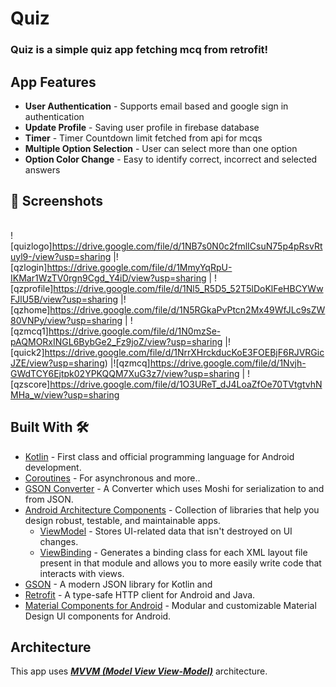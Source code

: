 # **Quiz** 

### **Quiz** is a simple quiz app fetching mcq from retrofit!


## App Features

- **User Authentication** - Supports email based  and google sign in authentication 
- **Update Profile** - Saving user profile in firebase database
- **Timer** - Timer Countdown limit fetched from api for mcqs
- **Multiple Option Selection** - User can select more than one option 
- **Option Color Change** - Easy to identify correct, incorrect and selected answers


## 📸 Screenshots 

|   |   |   |
|---|---|---|
![quizlogo]https://drive.google.com/file/d/1NB7s0N0c2fmlICsuN75p4pRsvRtuyl9-/view?usp=sharing
|![qzlogin]https://drive.google.com/file/d/1MmyYqRpU-IKMar1WzTV0rgn9Cgd_Y4iD/view?usp=sharing | ![qzprofile]https://drive.google.com/file/d/1Nl5_R5D5_52T5lDoKlFeHBCYWwFJlU5B/view?usp=sharing
|![qzhome]https://drive.google.com/file/d/1N5RGkaPvPtcn2Mx49WfJLc9sZW80VNPy/view?usp=sharing | ![qzmcq1]https://drive.google.com/file/d/1N0mzSe-pAQMORxINGL6BybGe2_Fz9joZ/view?usp=sharing |![quick2]https://drive.google.com/file/d/1NrrXHrckducKoE3FOEBjF6RJVRGicJZE/view?usp=sharing)
|![qzmcq]https://drive.google.com/file/d/1Nvjh-GWdTCY6Ejtpk02YPKQQM7XuG3z7/view?usp=sharing | ![qzscore]https://drive.google.com/file/d/1O3UReT_dJ4LoaZfOe70TVtgtvhNMHa_w/view?usp=sharing






## Built With 🛠
- [Kotlin](https://kotlinlang.org/) - First class and official programming language for Android development.
- [Coroutines](https://kotlinlang.org/docs/reference/coroutines-overview.html) - For asynchronous and more..
- [GSON Converter](https://github.com/square/retrofit/tree/master/retrofit-converters/gson) - A Converter which uses Moshi for serialization to and from JSON.
- [Android Architecture Components](https://developer.android.com/topic/libraries/architecture) - Collection of libraries that help you design robust, testable, and maintainable apps.
  - [ViewModel](https://developer.android.com/topic/libraries/architecture/viewmodel) - Stores UI-related data that isn't destroyed on UI changes. 
  - [ViewBinding](https://developer.android.com/topic/libraries/view-binding) - Generates a binding class for each XML layout file present in that module and allows you to more easily write code that interacts with views.
- [GSON](https://github.com/google/gson) - A modern JSON library for Kotlin and
- [Retrofit](https://square.github.io/retrofit/) - A type-safe HTTP client for Android and Java.
- [Material Components for Android](https://github.com/material-components/material-components-android) - Modular and customizable Material Design UI components for Android.

## Architecture
This app uses [***MVVM (Model View View-Model)***](https://developer.android.com/jetpack/docs/guide#recommended-app-arch) architecture.

  

